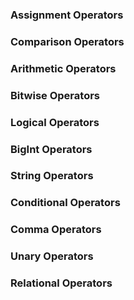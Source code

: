 ### Assignment Operators

### Comparison Operators

### Arithmetic Operators

### Bitwise Operators

### Logical Operators

### BigInt Operators

### String Operators

### Conditional Operators

### Comma Operators

### Unary Operators

### Relational Operators
